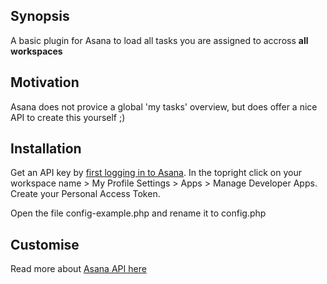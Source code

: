 ## Synopsis

A basic plugin for Asana to load all tasks you are assigned to accross **all workspaces**

## Motivation

Asana does not provice a global 'my tasks' overview, but does offer a nice API to create this yourself ;)

## Installation

Get an API key by [first logging in to Asana](https://app.asana.com). In the topright click on your workspace name > My Profile Settings > Apps > Manage Developer Apps. Create your Personal Access Token.

Open the file config-example.php and rename it to config.php

## Customise

Read more about [Asana API here](https://asana.com/developers/)